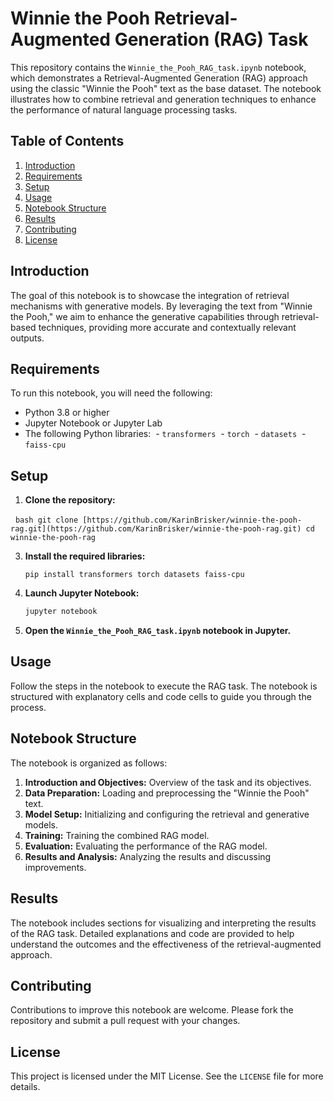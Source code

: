 # Winnie the Pooh Retrieval-Augmented Generation (RAG) Task

This repository contains the `Winnie_the_Pooh_RAG_task.ipynb` notebook, which demonstrates a Retrieval-Augmented Generation (RAG) approach using the classic "Winnie the Pooh" text as the base dataset. The notebook illustrates how to combine retrieval and generation techniques to enhance the performance of natural language processing tasks.

## Table of Contents

1. [Introduction](#introduction)
2. [Requirements](#requirements)
3. [Setup](#setup)
4. [Usage](#usage)
5. [Notebook Structure](#notebook-structure)
6. [Results](#results)
7. [Contributing](#contributing)
8. [License](#license)

## Introduction

The goal of this notebook is to showcase the integration of retrieval mechanisms with generative models. By leveraging the text from "Winnie the Pooh," we aim to enhance the generative capabilities through retrieval-based techniques, providing more accurate and contextually relevant outputs.

## Requirements

To run this notebook, you will need the following:

- Python 3.8 or higher
- Jupyter Notebook or Jupyter Lab
- The following Python libraries:
 - `transformers`
 - `torch`
 - `datasets`
 - `faiss-cpu`

## Setup

1. **Clone the repository:**
   
  ```bash
  git clone [https://github.com/KarinBrisker/winnie-the-pooh-rag.git](https://github.com/KarinBrisker/winnie-the-pooh-rag.git)
  cd winnie-the-pooh-rag
  ```

3. **Install the required libraries:**
   ```
   pip install transformers torch datasets faiss-cpu
   ```

4. **Launch Jupyter Notebook:**
   ```bash
   jupyter notebook
   ```

6. **Open the `Winnie_the_Pooh_RAG_task.ipynb` notebook in Jupyter.**

## Usage

Follow the steps in the notebook to execute the RAG task. The notebook is structured with explanatory cells and code cells to guide you through the process.

## Notebook Structure

The notebook is organized as follows:

1. **Introduction and Objectives:** Overview of the task and its objectives.
2. **Data Preparation:** Loading and preprocessing the "Winnie the Pooh" text.
3. **Model Setup:** Initializing and configuring the retrieval and generative models.
4. **Training:** Training the combined RAG model.
5. **Evaluation:** Evaluating the performance of the RAG model.
6. **Results and Analysis:** Analyzing the results and discussing improvements.

## Results

The notebook includes sections for visualizing and interpreting the results of the RAG task. Detailed explanations and code are provided to help understand the outcomes and the effectiveness of the retrieval-augmented approach.

## Contributing

Contributions to improve this notebook are welcome. Please fork the repository and submit a pull request with your changes.

## License

This project is licensed under the MIT License. See the `LICENSE` file for more details.
